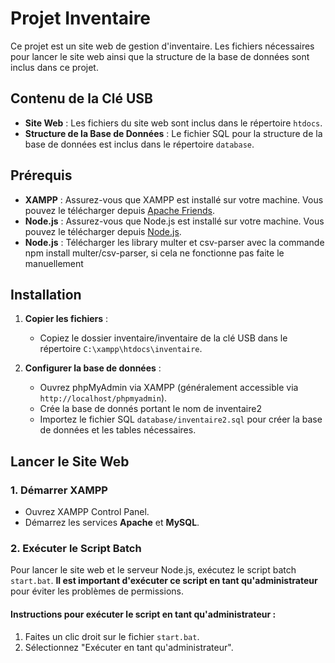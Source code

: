 # Projet Inventaire

Ce projet est un site web de gestion d'inventaire. Les fichiers nécessaires pour lancer le site web ainsi que la structure de la base de données sont inclus dans ce projet.

## Contenu de la Clé USB

- **Site Web** : Les fichiers du site web sont inclus dans le répertoire `htdocs`.
- **Structure de la Base de Données** : Le fichier SQL pour la structure de la base de données est inclus dans le répertoire `database`.

## Prérequis

- **XAMPP** : Assurez-vous que XAMPP est installé sur votre machine. Vous pouvez le télécharger depuis [Apache Friends](https://www.apachefriends.org/index.html).
- **Node.js** : Assurez-vous que Node.js est installé sur votre machine. Vous pouvez le télécharger depuis [Node.js](https://nodejs.org/).
- **Node.js** : Télécharger les library multer et csv-parser avec la commande npm install multer/csv-parser, si cela ne fonctionne pas faite le manuellement

## Installation

1. **Copier les fichiers** :
    - Copiez le dossier inventaire/inventaire de la clé USB dans le répertoire `C:\xampp\htdocs\inventaire`.

2. **Configurer la base de données** :
    - Ouvrez phpMyAdmin via XAMPP (généralement accessible via `http://localhost/phpmyadmin`).
    - Crée la base de donnés portant le nom de inventaire2
    - Importez le fichier SQL `database/inventaire2.sql` pour créer la base de données et les tables nécessaires.

## Lancer le Site Web

### 1. Démarrer XAMPP

- Ouvrez XAMPP Control Panel.
- Démarrez les services **Apache** et **MySQL**.

### 2. Exécuter le Script Batch

Pour lancer le site web et le serveur Node.js, exécutez le script batch `start.bat`. **Il est important d'exécuter ce script en tant qu'administrateur** pour éviter les problèmes de permissions.

#### Instructions pour exécuter le script en tant qu'administrateur :

1. Faites un clic droit sur le fichier `start.bat`.
2. Sélectionnez "Exécuter en tant qu'administrateur".
